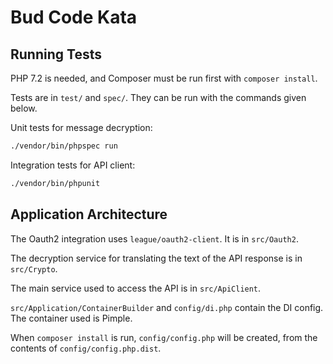 # Bud Code Kata

## Running Tests

PHP 7.2 is needed, and Composer must be run first with `composer install`.

Tests are in `test/` and `spec/`. They can be run with the commands given below.

Unit tests for message decryption:
```bash
./vendor/bin/phpspec run
```

Integration tests for API client:
```bash
./vendor/bin/phpunit
```

## Application Architecture

The Oauth2 integration uses `league/oauth2-client`. It is in `src/Oauth2`.

The decryption service for translating the text of the API response is in `src/Crypto`.

The main service used to access the API is in `src/ApiClient`.

`src/Application/ContainerBuilder` and `config/di.php` contain the DI config. The container used is Pimple.

When `composer install` is run, `config/config.php` will be created, from the contents of `config/config.php.dist`.

